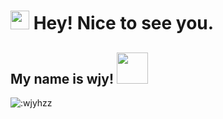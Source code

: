 <h1><img src="https://github.com/wjyhzz/wjyhzz/blob/main/assets/blob-sunglasses.gif" width="30"/> Hey! Nice to see you.</h1>

<h2> My name is wjy! <img src="https://media.giphy.com/media/mGcNjsfWAjY5AEZNw6/giphy.gif" width="50"></h2>

![:wjyhzz](https://count.getloli.com/get/@:wjyhzz?theme=rule34)
